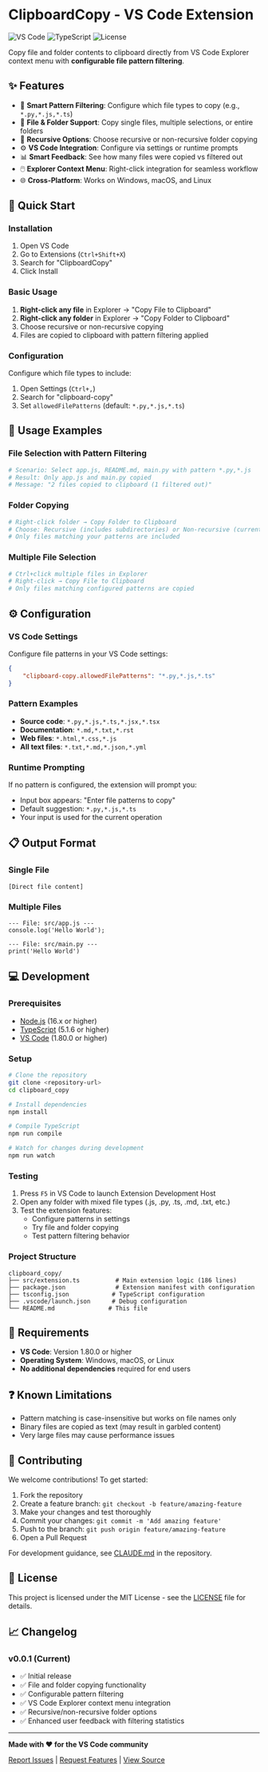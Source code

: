 # ClipboardCopy - VS Code Extension

![VS Code](https://img.shields.io/badge/VS%20Code-1.80.0+-007ACC?logo=visual-studio-code&logoColor=white)
![TypeScript](https://img.shields.io/badge/TypeScript-4.x-3178C6?logo=typescript&logoColor=white)
![License](https://img.shields.io/badge/License-MIT-green)

Copy file and folder contents to clipboard directly from VS Code Explorer context menu with **configurable file pattern filtering**.

## ✨ Features

- 🎯 **Smart Pattern Filtering**: Configure which file types to copy (e.g., `*.py,*.js,*.ts`)
- 📁 **File & Folder Support**: Copy single files, multiple selections, or entire folders
- 🔄 **Recursive Options**: Choose recursive or non-recursive folder copying
- ⚙️ **VS Code Integration**: Configure via settings or runtime prompts
- 📊 **Smart Feedback**: See how many files were copied vs filtered out
- 🖱️ **Explorer Context Menu**: Right-click integration for seamless workflow
- 🌐 **Cross-Platform**: Works on Windows, macOS, and Linux

## 🚀 Quick Start

### Installation
1. Open VS Code
2. Go to Extensions (`Ctrl+Shift+X`)
3. Search for "ClipboardCopy"
4. Click Install

### Basic Usage
1. **Right-click any file** in Explorer → "Copy File to Clipboard"
2. **Right-click any folder** in Explorer → "Copy Folder to Clipboard"
3. Choose recursive or non-recursive copying
4. Files are copied to clipboard with pattern filtering applied

### Configuration
Configure which file types to include:
1. Open Settings (`Ctrl+,`)
2. Search for "clipboard-copy"
3. Set `allowedFilePatterns` (default: `*.py,*.js,*.ts`)

## 📖 Usage Examples

### File Selection with Pattern Filtering
```bash
# Scenario: Select app.js, README.md, main.py with pattern *.py,*.js
# Result: Only app.js and main.py copied
# Message: "2 files copied to clipboard (1 filtered out)"
```

### Folder Copying
```bash
# Right-click folder → Copy Folder to Clipboard
# Choose: Recursive (includes subdirectories) or Non-recursive (current folder only)
# Only files matching your patterns are included
```

### Multiple File Selection
```bash
# Ctrl+click multiple files in Explorer
# Right-click → Copy File to Clipboard
# Only files matching configured patterns are copied
```

## ⚙️ Configuration

### VS Code Settings
Configure file patterns in your VS Code settings:

```json
{
    "clipboard-copy.allowedFilePatterns": "*.py,*.js,*.ts"
}
```

### Pattern Examples
- **Source code**: `*.py,*.js,*.ts,*.jsx,*.tsx`
- **Documentation**: `*.md,*.txt,*.rst`
- **Web files**: `*.html,*.css,*.js`
- **All text files**: `*.txt,*.md,*.json,*.yml`

### Runtime Prompting
If no pattern is configured, the extension will prompt you:
- Input box appears: "Enter file patterns to copy"
- Default suggestion: `*.py,*.js,*.ts`
- Your input is used for the current operation

## 📋 Output Format

### Single File
```
[Direct file content]
```

### Multiple Files
```
--- File: src/app.js ---
console.log('Hello World');

--- File: src/main.py ---
print('Hello World')

```

## 💻 Development

### Prerequisites
- [Node.js](https://nodejs.org/) (16.x or higher)
- [TypeScript](https://www.typescriptlang.org/) (5.1.6 or higher)
- [VS Code](https://code.visualstudio.com/) (1.80.0 or higher)

### Setup
```bash
# Clone the repository
git clone <repository-url>
cd clipboard_copy

# Install dependencies
npm install

# Compile TypeScript
npm run compile

# Watch for changes during development
npm run watch
```

### Testing
1. Press `F5` in VS Code to launch Extension Development Host
2. Open any folder with mixed file types (.js, .py, .ts, .md, .txt, etc.)
3. Test the extension features:
   - Configure patterns in settings
   - Try file and folder copying
   - Test pattern filtering behavior

### Project Structure
```
clipboard_copy/
├── src/extension.ts          # Main extension logic (186 lines)
├── package.json              # Extension manifest with configuration
├── tsconfig.json            # TypeScript configuration
├── .vscode/launch.json      # Debug configuration
└── README.md               # This file
```

## 🔧 Requirements

- **VS Code**: Version 1.80.0 or higher
- **Operating System**: Windows, macOS, or Linux
- **No additional dependencies** required for end users

## ❓ Known Limitations

- Pattern matching is case-insensitive but works on file names only
- Binary files are copied as text (may result in garbled content)
- Very large files may cause performance issues

## 🤝 Contributing

We welcome contributions! To get started:

1. Fork the repository
2. Create a feature branch: `git checkout -b feature/amazing-feature`
3. Make your changes and test thoroughly
4. Commit your changes: `git commit -m 'Add amazing feature'`
5. Push to the branch: `git push origin feature/amazing-feature`
6. Open a Pull Request

For development guidance, see [CLAUDE.md](./CLAUDE.md) in the repository.

## 📝 License

This project is licensed under the MIT License - see the [LICENSE](LICENSE) file for details.

## 📈 Changelog

### v0.0.1 (Current)
- ✅ Initial release
- ✅ File and folder copying functionality
- ✅ Configurable pattern filtering
- ✅ VS Code Explorer context menu integration
- ✅ Recursive/non-recursive folder options
- ✅ Enhanced user feedback with filtering statistics

---

**Made with ❤️ for the VS Code community**

[Report Issues](../../issues) | [Request Features](../../issues) | [View Source](../../)